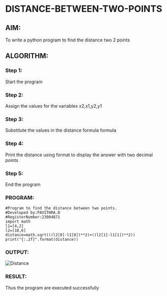 # DISTANCE-BETWEEN-TWO-POINTS

## AIM:
To write a python program to find the distance two 2 points
## ALGORITHM:
### Step 1:
Start the program

### Step 2:
Assign the values for the variables x2,x1,y2,y1

### Step 3:
Substitute the values in the distance formula formula

### Step 4:
Print the distance using format to display the answer with two decimal points

### Step 5:
End the program
### PROGRAM:
```
#Program to find the distance between two points.
#Developed by:PAVITHRA.D 
#RegisterNumber:23004871
import math
l1=[4,2]
l2=[10,6]
distance=math.sqrt(((l2[0]-l1[0])**2)+((l2[1]-l1[1])**2))
print("{:.2f}".format(distance))
```

### OUTPUT:
![Distance](https://github.com/PavithraD23004871/DISTANCE-BETWEEN-TWO-POINTS/assets/138955967/9bd88b41-df60-4855-8bf3-7862b68e21f7)

### RESULT:
Thus the program are executed successfully
